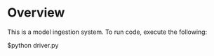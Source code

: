 # Overview

This is a model ingestion system.  To run code, execute the following:

$python driver.py
